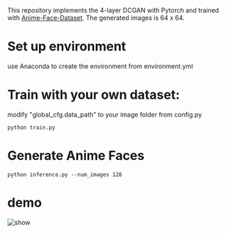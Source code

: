 This repository implements the 4-layer DCGAN with Pytorch and trained with [Anime-Face-Dataset](https://github.com/bchao1/Anime-Face-Dataset).
The generated images is 64 x 64.

# Set up environment
use Anaconda to create the environment from environment.yml

# Train with your own dataset:
modify "global_cfg.data_path" to your image folder from config.py
```
python train.py
```
# Generate Anime Faces
```
python inference.py --num_images 128
```
# demo
<img src="https://github.com/MingyuLi19910814/DCGAN-Anime-Face-Generator-Pytorch/tree/master/demo.gif" alt="show">

